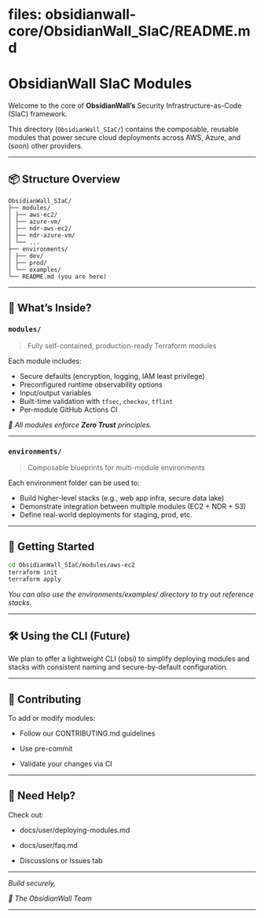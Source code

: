 # files: obsidianwall-core/ObsidianWall_SIaC/README.md


# ObsidianWall SIaC Modules

Welcome to the core of **ObsidianWall’s** Security Infrastructure-as-Code (SIaC) framework.

This directory (`ObsidianWall_SIaC/`) contains the composable, reusable modules that power secure cloud deployments across AWS, Azure, and (soon) other providers.

---

## 📦 Structure Overview
```
ObsidianWall_SIaC/
├── modules/
│ ├── aws-ec2/
│ ├── azure-vm/
│ ├── ndr-aws-ec2/
│ ├── ndr-azure-vm/
│ └── ...
├── environments/
│ ├── dev/
│ ├── prod/
│ └── examples/
└── README.md (you are here)
```

---

## 🧱 What’s Inside?

### `modules/`
> Fully self-contained, production-ready Terraform modules

Each module includes:
- Secure defaults (encryption, logging, IAM least privilege)
- Preconfigured runtime observability options
- Input/output variables
- Built-time validation with `tfsec`, `checkov`, `tflint`
- Per-module GitHub Actions CI

_🔐 All modules enforce **Zero Trust** principles._

---

### `environments/`
> Composable blueprints for multi-module environments

Each environment folder can be used to:
- Build higher-level stacks (e.g., web app infra, secure data lake)
- Demonstrate integration between multiple modules (EC2 + NDR + S3)
- Define real-world deployments for staging, prod, etc.

---

## 🚀 Getting Started

```bash
cd ObsidianWall_SIaC/modules/aws-ec2
terraform init
terraform apply
```
_You can also use the environments/examples/ directory to try out reference stacks._

----

## 🛠 Using the CLI (Future)
We plan to offer a lightweight CLI (obsi) to simplify deploying modules and stacks with consistent naming and secure-by-default configuration.

----

## 🤝 Contributing
To add or modify modules:

 - Follow our CONTRIBUTING.md guidelines

 - Use pre-commit

 - Validate your changes via CI

---


## 💬 Need Help?
Check out:

 - docs/user/deploying-modules.md

 - docs/user/faq.md

 - Discussions or Issues tab


---
_Build securely,_

_🧱 The ObsidianWall Team_

---